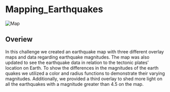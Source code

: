 # Mapping_Earthquakes

![Map](https://user-images.githubusercontent.com/112028534/207983715-8db11a97-3301-4efb-ad0b-3dad75a5a7c4.PNG)

## Overiew 

In this challenge we created an earthquake map with three different overlay maps and data regarding earthquake magnitudes. The map was also updated to see the earthquake data in relation to the tectonic plates’ location on Earth. To show the differences in the magnitudes of the earth quakes we utilized a color and radius functions to demonstrate their varying magnitudes. Additionally, we provided a third overlay to shed more light on all the earthquakes with a magnitude greater than 4.5 on the map.

